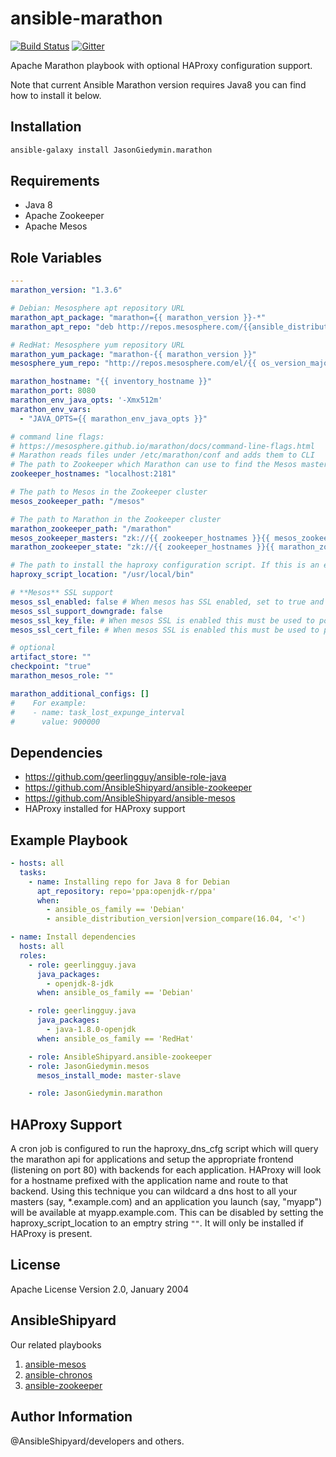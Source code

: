 ansible-marathon
=================

[![Build Status](https://travis-ci.org/AnsibleShipyard/ansible-marathon.svg?branch=master)](https://travis-ci.org/AnsibleShipyard/ansible-marathon)
[![Gitter](https://badges.gitter.im/gitterHQ/gitter.svg)](https://gitter.im/AnsibleShipyard/devs)

Apache Marathon playbook with optional HAProxy configuration support.

Note that current Ansible Marathon version requires Java8 you can find how to install it below.

Installation
-----------

```bash
ansible-galaxy install JasonGiedymin.marathon
```

Requirements
------------

 - Java 8
 - Apache Zookeeper
 - Apache Mesos

Role Variables
--------------

```yaml
---
marathon_version: "1.3.6"

# Debian: Mesosphere apt repository URL
marathon_apt_package: "marathon={{ marathon_version }}-*"
marathon_apt_repo: "deb http://repos.mesosphere.com/{{ansible_distribution|lower}} {{ansible_distribution_release|lower}} main"

# RedHat: Mesosphere yum repository URL
marathon_yum_package: "marathon-{{ marathon_version }}"
mesosphere_yum_repo: "http://repos.mesosphere.com/el/{{ os_version_major }}/noarch/RPMS/{{ mesosphere_releases[os_version_major] }}"

marathon_hostname: "{{ inventory_hostname }}"
marathon_port: 8080
marathon_env_java_opts: '-Xmx512m'
marathon_env_vars:
  - "JAVA_OPTS={{ marathon_env_java_opts }}"

# command line flags:
# https://mesosphere.github.io/marathon/docs/command-line-flags.html
# Marathon reads files under /etc/marathon/conf and adds them to CLI
# The path to Zookeeper which Marathon can use to find the Mesos masters and use as a state store.
zookeeper_hostnames: "localhost:2181"

# The path to Mesos in the Zookeeper cluster
mesos_zookeeper_path: "/mesos"

# The path to Marathon in the Zookeeper cluster
marathon_zookeeper_path: "/marathon"
mesos_zookeeper_masters: "zk://{{ zookeeper_hostnames }}{{ mesos_zookeeper_path }}"
marathon_zookeeper_state: "zk://{{ zookeeper_hostnames }}{{ marathon_zookeeper_path }}"

# The path to install the haproxy configuration script. If this is an empty string ```""``` haproxy configuration will be disabled.
haproxy_script_location: "/usr/local/bin"

# **Mesos** SSL support
mesos_ssl_enabled: false # When mesos has SSL enabled, set to true and fill in other `mesos_ssl_` variables.
mesos_ssl_support_downgrade: false
mesos_ssl_key_file: # When mesos SSL is enabled this must be used to point to the SSL key file
mesos_ssl_cert_file: # When mesos SSL is enabled this must be used to point to the SSL certificate file

# optional
artifact_store: ""
checkpoint: "true"
marathon_mesos_role: ""

marathon_additional_configs: []
#    For example:
#    - name: task_lost_expunge_interval
#      value: 900000
```

Dependencies
------------

 - https://github.com/geerlingguy/ansible-role-java
 - https://github.com/AnsibleShipyard/ansible-zookeeper
 - https://github.com/AnsibleShipyard/ansible-mesos
 - HAProxy installed for HAProxy support

Example Playbook
----------------

```yaml
- hosts: all
  tasks:
    - name: Installing repo for Java 8 for Debian
      apt_repository: repo='ppa:openjdk-r/ppa'
      when:
        - ansible_os_family == 'Debian'
        - ansible_distribution_version|version_compare(16.04, '<')

- name: Install dependencies
  hosts: all
  roles:
    - role: geerlingguy.java
      java_packages:
        - openjdk-8-jdk
      when: ansible_os_family == 'Debian'

    - role: geerlingguy.java
      java_packages:
        - java-1.8.0-openjdk
      when: ansible_os_family == 'RedHat'

    - role: AnsibleShipyard.ansible-zookeeper
    - role: JasonGiedymin.mesos
      mesos_install_mode: master-slave

    - role: JasonGiedymin.marathon
```

HAProxy Support
----------------

A cron job is configured to run the haproxy_dns_cfg script which will query
the marathon api for applications and setup the appropriate frontend (listening on port 80)
with backends for each application.
HAProxy will look for a hostname prefixed with the application name and route to that backend.
Using this technique you can wildcard a dns host to all your masters
(say, *.example.com) and an application you launch (say, "myapp") will be
available at myapp.example.com. This can be disabled by setting the haproxy_script_location
to an emptry string ```""```. It will only be installed if HAProxy is present.

License
-------

Apache License Version 2.0, January 2004

AnsibleShipyard
-------

Our related playbooks

1. [ansible-mesos](https://github.com/AnsibleShipyard/ansible-mesos)
1. [ansible-chronos](https://github.com/AnsibleShipyard/ansible-chronos)
1. [ansible-zookeeper](https://github.com/AnsibleShipyard/ansible-zookeeper)

Author Information
------------------

@AnsibleShipyard/developers and others.
